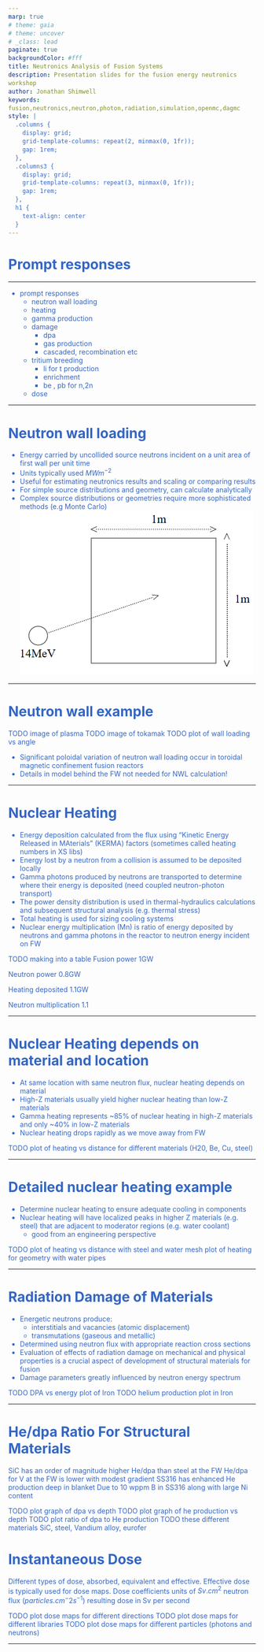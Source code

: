 ```yaml
---
marp: true
# theme: gaia
# theme: uncover
# _class: lead
paginate: true
backgroundColor: #fff
title: Neutronics Analysis of Fusion Systems
description: Presentation slides for the fusion energy neutronics workshop
author: Jonathan Shimwell
keywords: fusion,neutronics,neutron,photon,radiation,simulation,openmc,dagmc
style: |
  .columns {
    display: grid;
    grid-template-columns: repeat(2, minmax(0, 1fr));
    gap: 1rem;
  },
  .columns3 {
    display: grid;
    grid-template-columns: repeat(3, minmax(0, 1fr));
    gap: 1rem;
  },
  h1 {
    text-align: center
  }
---
```


<style>
  :root {
    --color-background: #fff;
    --color-foreground: #333;
    --color-highlight: #f96;
    --color-dimmed: #888;
    font-family: 'Century Gothic';
    color: #3466C2
  }
  {
    font-size: 29px
  }
  code {
    white-space : pre-wrap !important;
    word-break: break-word;
  }
  .columns {
    display: grid;
  }
  h1 {
    justify-content: center;
  }
  section {
    justify-content: start;
  }
  img[alt~="bottom-right"] {
    position: absolute;
    top: 90%;
    right: 1%;
  }
</style>


# Prompt responses

---

- prompt responses
  - neutron wall loading
  - heating
  - gamma production
  - damage
    - dpa
    - gas production
    - cascaded, recombination etc
  - tritium breeding
     -  li for t production
       - enrichment
     - be , pb for n,2n
   - dose

---

# Neutron wall loading

- Energy carried by uncollided source neutrons incident on a unit area of first wall per unit time
- Units typically used $MW m^{-2}$ 
- Useful for estimating neutronics results and scaling or comparing results
- For simple source distributions and geometry, can calculate analytically
- Complex source distributions or geometries require more sophisticated methods (e.g Monte Carlo)
![](scripts/wall-loading.png)

---

# Neutron wall example

TODO image of plasma
TODO image of tokamak
TODO plot of wall loading vs angle

- Significant poloidal variation of neutron wall loading occur in toroidal magnetic confinement fusion reactors
- Details in model behind the FW not needed for NWL calculation!

---

# Nuclear Heating

- Energy deposition calculated from the flux using “Kinetic Energy Released in MAterials” (KERMA) factors (sometimes called heating numbers in XS libs)
- Energy lost by a neutron from a collision is assumed to be deposited locally
- Gamma photons produced by neutrons are transported to determine where their energy is deposited (need coupled neutron-photon transport)
- The power density distribution is used in thermal-hydraulics calculations and subsequent structural analysis (e.g. thermal stress)
- Total heating is used for sizing cooling systems
- Nuclear energy multiplication (Mn) is ratio of energy deposited by neutrons and gamma photons in the reactor to neutron energy incident on FW

TODO making into a table
Fusion power
1GW

Neutron power
0.8GW

Heating deposited
1.1GW

Neutron multiplication
1.1

---

# Nuclear Heating depends on material and location

- At same location with same neutron flux, nuclear heating depends on material
- High-Z materials usually yield higher nuclear heating than low-Z materials
- Gamma heating represents ~85% of nuclear heating in high-Z materials and only ~40% in low-Z materials
- Nuclear heating drops rapidly as we move away from FW

TODO
plot of heating vs distance for different materials (H20, Be, Cu, steel)

---

# Detailed nuclear heating example

- Determine nuclear heating to ensure adequate cooling in components
- Nuclear heating will have localized peaks in higher Z materials (e.g. steel) that are adjacent to moderator regions (e.g. water coolant)  
  - good from an engineering perspective

TODO
plot of heating vs distance with steel and water
mesh plot of heating for geometry with water pipes

---

# Radiation Damage of Materials


- Energetic neutrons produce: 
  - interstitials and vacancies (atomic displacement)
  - transmutations (gaseous and metallic)
- Determined using neutron flux with appropriate reaction cross sections
- Evaluation of effects of radiation damage on mechanical and physical properties is a crucial aspect of development of structural materials for fusion 
- Damage parameters greatly influenced by neutron energy spectrum

TODO DPA vs energy plot of Iron
TODO helium production plot in Iron

---

# He/dpa Ratio For Structural Materials

SiC has an order of magnitude higher He/dpa than steel at the FW
He/dpa for V at the FW is lower with modest gradient
SS316 has enhanced He production deep in blanket
Due to 10 wppm B in SS316 along with large Ni content

TODO plot graph of dpa vs depth
TODO plot graph of he production vs depth
TODO plot ratio of dpa to He production
TODO these different materials SiC, steel, Vandium alloy, eurofer

# Instantaneous Dose

Different types of dose, absorbed, equivalent and effective.
Effective dose is typically used for dose maps.
Dose coefficients units of $Sv.cm^2$
neutron flux ($particles.cm{^-2}s^{-1}$)
resulting dose in Sv per second

TODO plot dose maps for different directions
TODO plot dose maps for different libraries
TODO plot dose maps for different particles (photons and neutrons)

---